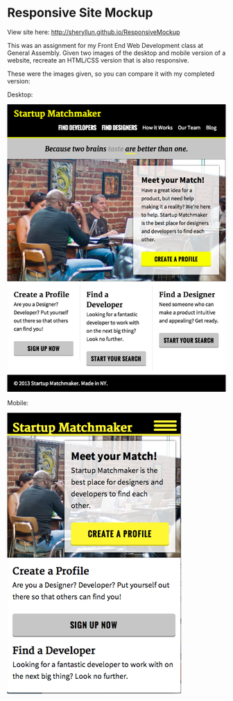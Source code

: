 Responsive Site Mockup
=====================================
View site here: http://sheryllun.github.io/ResponsiveMockup

This was an assignment for my Front End Web Development class at General Assembly. Given two images of the desktop and mobile version of a website, recreate an HTML/CSS version that is also responsive. 

These were the images given, so you can compare it with my completed version:

Desktop:

![desktop version](StartupMatchmaker.png)

Mobile:

![mobile version](responsiveMatchmaker.png)